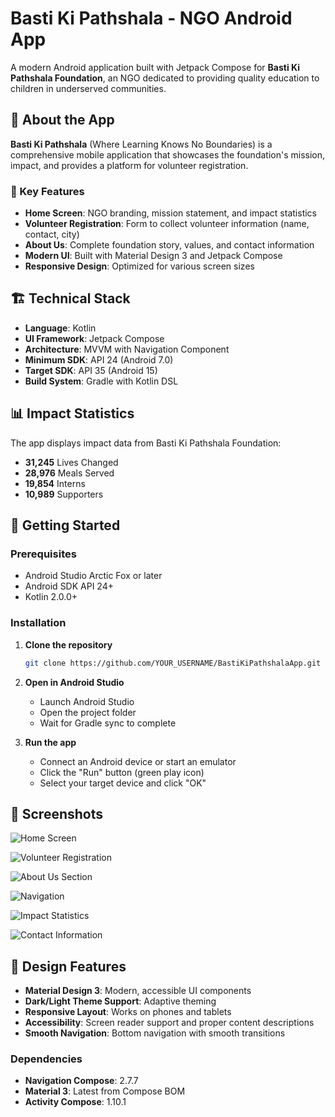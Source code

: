 # Basti Ki Pathshala - NGO Android App

A modern Android application built with Jetpack Compose for **Basti Ki Pathshala Foundation**, an NGO dedicated to providing quality education to children in underserved communities.

## 📱 About the App

**Basti Ki Pathshala** (Where Learning Knows No Boundaries) is a comprehensive mobile application that showcases the foundation's mission, impact, and provides a platform for volunteer registration.

### 🎯 Key Features

- **Home Screen**: NGO branding, mission statement, and impact statistics
- **Volunteer Registration**: Form to collect volunteer information (name, contact, city)
- **About Us**: Complete foundation story, values, and contact information
- **Modern UI**: Built with Material Design 3 and Jetpack Compose
- **Responsive Design**: Optimized for various screen sizes

## 🏗️ Technical Stack

- **Language**: Kotlin
- **UI Framework**: Jetpack Compose
- **Architecture**: MVVM with Navigation Component
- **Minimum SDK**: API 24 (Android 7.0)
- **Target SDK**: API 35 (Android 15)
- **Build System**: Gradle with Kotlin DSL

## 📊 Impact Statistics

The app displays impact data from Basti Ki Pathshala Foundation:

- **31,245** Lives Changed
- **28,976** Meals Served
- **19,854** Interns
- **10,989** Supporters

## 🚀 Getting Started

### Prerequisites

- Android Studio Arctic Fox or later
- Android SDK API 24+
- Kotlin 2.0.0+

### Installation

1. **Clone the repository**
   ```bash
   git clone https://github.com/YOUR_USERNAME/BastiKiPathshalaApp.git
   ```

2. **Open in Android Studio**
   - Launch Android Studio
   - Open the project folder
   - Wait for Gradle sync to complete

3. **Run the app**
   - Connect an Android device or start an emulator
   - Click the "Run" button (green play icon)
   - Select your target device and click "OK"

## 📱 Screenshots

![Home Screen](app/src/main/res/drawable/img.png)

![Volunteer Registration](app/src/main/res/drawable/img_1.png)

![About Us Section](app/src/main/res/drawable/img_2.png)

![Navigation](app/src/main/res/drawable/img_3.png)

![Impact Statistics](app/src/main/res/drawable/img_4.png)

![Contact Information](app/src/main/res/drawable/img_5.png)

## 🎨 Design Features

- **Material Design 3**: Modern, accessible UI components
- **Dark/Light Theme Support**: Adaptive theming
- **Responsive Layout**: Works on phones and tablets
- **Accessibility**: Screen reader support and proper content descriptions
- **Smooth Navigation**: Bottom navigation with smooth transitions

### Dependencies
- **Navigation Compose**: 2.7.7
- **Material 3**: Latest from Compose BOM
- **Activity Compose**: 1.10.1
